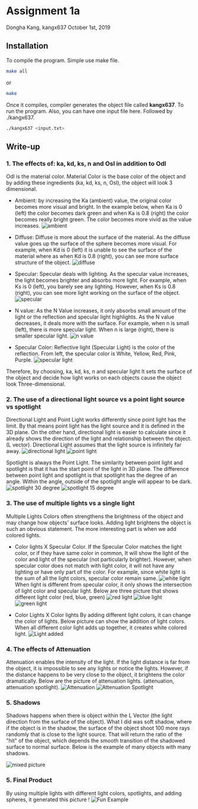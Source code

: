 # Assignment 1a

Dongha Kang, kangx637
October 1st, 2019


## Installation

To compile the program. Simple use make file.
```bash
make all
```
or
```bash
make
```
Once it compiles, compiler generates the object file called **kangx637**. To run the program.
Also, you can have one input file here. Followed by ./kangx637.
```bash
./kangx637 <input.txt>
```


## Write-up

### 1. The effects of: ka, kd, ks, n and Osl in addition to Odl
Odl is the material color. Material Color is the base color of the object and by adding these ingredients (ka, kd, ks, n, Osl), the object will look 3 dimensional.

- Ambient: by increasing the Ka (ambient) value, the original color becomes more visual and bright.
In the example below, when Ka is 0 (left) the color becomes dark green and when Ka is 0.8 (right)
the color becomes really bright green. The color becomes more vivid as the value increases.
![ambient](README/input.png)

- Diffuse: Diffuse is more about the surface of the material. As the diffuse value goes up the surface of the sphere becomes more visual. For example, when Kd is 0 (left) it is unable to see the surface of the material where as when Kd is 0.8 (right), you can see more surface structure of the object.
![diffuse](README/diffuse.png)

- Specular: Specular deals with lighting. As the specular value increases, the light becomes brighter and absorbs more light. For example, when Ks is 0 (left), you barely see any lighting. However, when Ks is 0.8 (right), you can see more light working on the surface of the object.
![specular](README/specular.png)

- N value: As the N Value increases, it only absorbs small amount of the light or the reflection and specular light highlights. As the N value decreases, it deals more with the surface. For example, when n is small (left), there is more specular light. When n is large (right), there is smaller specular light.
![n value](README/NValue.png)

- Specular Color: Reflective light (Specular Light) is the color of the reflection. From left, the specular color is White, Yellow, Red, Pink, Purple.
![specular light](README/SpecularLight.png)

Therefore, by choosing, ka, kd, ks, n and specular light It sets the surface of the object and decide how light works on each objects cause the object look Three-dimensional.

### 2. The use of a directional light source vs a point light source vs spotlight
Directional Light and Point Light works differently since point light has the limit. By that means point light has the light source and it is defined in the 3D plane. On the other hand, directional light is easier to calculate since it already shows the direction of the light and relationship between the object. (L vector). Directional Light assumes that the light source is infinitely far away.
![directional light](README/DirectionalLight.png)
![point light](README/PointLight.png)

Spotlight is always the Point Light. The similarity between point light and spotlight is that it has the start point of the light in 3D plane. The difference between point light and spotlight is that spotlight has the degree of an angle. Within the angle, outside of the spotlight angle will appear to be dark.
![spotlight 30 degree](README/spotlight1.png)
![spotlight 15 degree](README/spotlight2.png)

### 3. The use of multiple lights vs a single light
Multiple Lights Colors often strengthens the brightness of the object and may change how objects' surface looks. Adding light brightens the object is such an obvious statement. The more interesting part is when we add colored lights.
- Color lights X Specular Color.
If the Specular Color matches the light color, or if they have same color in common, It will show the light of the color and light of the specular (not particularly brighter). However, when specular color does not match with light color, it will not have any lighting or have only part of the color. For example, since white light is the sum of all the light colors, specular color remain same.
![white light](README/whitelight.png)
When light is different from specular color, it only shows the intersection of light color and specular light. Below are three picture that shows different light color (red, blue, green)
![red light](README/redlight.png)
![blue light](README/bluelight.png)
![green light](README/greenlight.png)

- Color Lights X Color lights
By adding different light colors, it can change the color of lights. Below picture can show the addition of light colors. When all different color light adds up together, it creates white colored light.
![Light added](README/lightadd.png)


### 4. The effects of Attenuation
Attenuation enables the intensity of the light. If the light distance is far from the object, it is impossible to see any lights or notice the lights. However, if the distance happens to be very close to the object, it brightens the color dramatically.
Below are the picture of attenuation lights. (attenuation, attenuation spotlight).
![Attenuation](README/attenuation.png)
![Attenuation Spotlight](README/att_spotlight.png)

### 5. Shadows
Shadows happens when there is object within the L Vector (the light direction from the surface of the object).
What I did was soft shadow, where if the object is in the shadow, the surface of the object shoot 100 more rays randomly that is close to the light source. That will return the ratio of the "hit" of the object, which depends the smooth transition of the shadowed surface to normal surface.
Below is the example of many objects with many shadows.

![mixed picture](README/mix.png)

### 5. Final Product
By using multiple lights with different light colors, spotlights, and adding spheres, it generated this picture !
![Fun Example](README/final.png)
